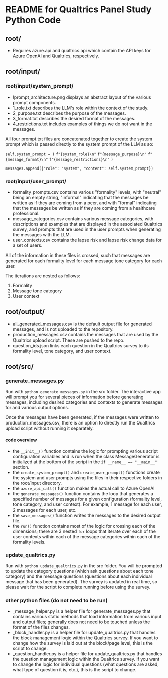 # README for Qualtrics Panel Study Python Code

## root/
- Requires azure.api and qualtrics.api which contain the API keys for Azure OpenAI and Qualtrics, respectively.

## root/input/
### root/input/system_prompt/
- !prompt_architecture.png displays an abstract layout of the various prompt components.
- 1_role.txt describes the LLM's role within the context of the study.
- 2_purpose.txt describes the purpose of the messages.
- 3_format.txt describes the desired format of the messages.
- 4_restrictions.txt includes examples of things we do not want in the messages.

All four prompt.txt files are concatenated together to create the system prompt which is passed directly to the system prompt of the LLM as so:

`self.system_prompt = (`
    `f"{system_role}\n"`
    `f"{message_purpose}\n"`
    `f"{message_format}\n"`
    `f"{message_restrictions}\n"`
`)`

`messages.append({"role": "system", "content": self.system_prompt})`

### root/input/user_prompt/
- formality_prompts.csv contains various "formality" levels, with "neutral" being an empty string, "informal" indicating that the messages be written as if they are coming from a peer, and with "formal" indicating that the messages be written as if they are coming from a healthcare professional.
- message_categories.csv contains various message categories, with descriptions and examples that are displayed in the associated Qualtrics survey, and prompts that are used in the user prompts when generating the messages with the LLM.
- user_contexts.csv contains the lapse risk and lapse risk change data for a set of users.

All of the information in these files is crossed, such that messages are generated for each formality level for each message tone category for each user.

The iterations are nested as follows:
1. Formality
2. Message tone category
3. User context

## root/output/
- all_generated_messages.csv is the default output file for generated messages, and is not uploaded to the repository.
- production_messages.csv contains the messages that are used by the Qualtrics upload script. These are pushed to the repo.
- question_ids.json links each question in the Qualtrics survey to its formality level, tone category, and user context.

## root/src/
### generate_messages.py
Run with `python generate_messages.py` in the src folder. The interactive app will prompt you for several pieces of information before generating messages, including desired categories and contexts to generate messages for and various output options.

Once the messages have been generated, if the messages were written to production_messages.csv, there is an option to directly run the Qualtrics upload script without running it separately.

#### code overview
- the `__init__()` function contains the logic for prompting various script configuration variables and is run when the class MessageGenerator is initialized at the bottom of the script in the `if __name__ == "__main__"` section.
- the `create_system_prompt()` and `create_user_prompt()` functions create the system and user prompts using the files in their respective folders in the root/input directory.
- the `azure_api_call()` function makes the actual call to Azure OpenAI
- the `generate_messages()` function contains the loop that generates a specified number of messages for a given configuration (formality level, tone category, and user context). For example, 1 message for each user, 2 messages for each user, etc.
- the `save_messages()` function writes the messages to the desired output file.
- the `run()` function contains most of the logic for crossing each of the dimensions; there are 3 nested `for` loops that iterate over each of the user contexts within each of the message categories within each of the formality levels. 

### update_qualtrics.py
Run with `python update_qualtrics.py` in the src folder. You will be prompted to update the category questions (which ask questions about each tone category) and the message questions (questions about each individual message that has been generated). The survey is updated in real time, so please wait for the script to complete running before using the survey.

### other python files (do not need to be run)
- _message_helper.py is a helper file for generate_messages.py that contains various static methods that load information from various input and output files; generally does not need to be touched unless the format of the files changes.
- _block_handler.py is a helper file for update_qualtrics.py that handles the block management logic within the Qualtrics survey. If you want to change how the survey is laid out at the block/page level, this is the script to change.
- _question_handler.py is a helper file for update_qualtrics.py that handles the question management logic within the Qualtrics survey. If you want to change the logic for individual questions (what questions are asked, what type of question it is, etc.), this is the script to change.